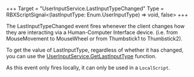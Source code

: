 +++
Target = "UserInputService.LastInputTypeChanged"
Type = RBXScriptSignal<(lastInputType: Enum.UserInputType) => void, false>
+++

The LastInputTypeChanged event fires whenever the client changes how they are interacting via a Human-Computer Interface device. (i.e. from MouseMovement to MouseWheel or from Thumbstick1 to Thumbstick2).To get the value of LastInputType, regardless of whether it has changed, you can use the [UserInputService.GetLastInputType](https://developer.roblox.com/api-reference/function/UserInputService/GetLastInputType) function.As this event only fires locally, it can only be used in a `LocalScript`.